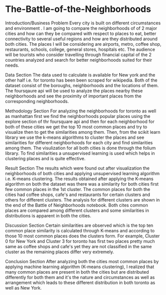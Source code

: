 # The-Battle-of-the-Neighborhoods
Introduction/Business Problem
Every city is built on different circumstances and  environment . I am going to compare the neighborhoods of of 2 major cities and how can they be compared with respect to places to eat, better connectivity to several useful regions and how are they distributed around both cities. The places I will be considering are airports, metro, coffee shop, restaurants, schools, college, general stores, hospitals etc. The audience will be tourists who consider travelling through financial capital of the 2 countries analyzed and search for better neighborhoods suited for their needs.

Data Section
The data used to calculate is available for New york and the other half i.e. for toronto has been been scraped for wikipedia. Both of the dataset consist of the boroughs, neighborhoods and the locations of them. The foursqaure api will be used to analyze the places nearby these neighborhoods and see the proximity of important places from the corresponding neighborhoods.

Methodology Section
For analyzing the neighborhoods for toronto as well as manhattan first we find the neighborhoods popular places using the explore section of thr foursquare api and then for each neighborhood for both of these cities we get the top 10 most common places and try to visualize then to get the similarities among them. Then, from the scikit learn library we use the k-means algorithms to cluster the places and see similarities for different neighborhoods for each city and find similarities among them. The visulization for all both cities is done through the folium library. To find similarities a unsupervised learning is used which helps in clustering places and is quite effective.

Result Section
The results which were found out after visualization the neighborhoods of both cities and applying unsupervised learning algorithm i.e. K-means clustering. The results obtained after applying the K-means algorithm on both the dataset was there was a similarity for both cities first few common places in the 1st cluster. The common places for both the cities had coffee shops, cafe's and restaurants for certain clusters and others for different clusters. The analysis for different clusters are shown in the end of the Battle of Neighborhoods notebook. Both cites common places are compared among different clusters and some similarities in distributions is apparent in both the cities.

Discussion Section
Certain similarities are observed which is the top ten common place similarity is calculated through K-means and according to those 10 most common places does the clusters form. For example, Cluster 0 for New York and Cluster 3 for toronto has first two places pretty much same as coffee shops and cafe's yet they are not classified in the same cluster as the remaining places differ very extremely.

Conclusion Section
After analyzing both the cities most common places by applying machine learning algorithm (K-means clustering), I realized that many common places are present in both the cities but are distributed differently for both them and it's the nature and circumstances as well as arrangement which leads to these different distribution in both toronto as well as New York.

